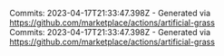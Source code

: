 Commits: 2023-04-17T21:33:47.398Z - Generated via https://github.com/marketplace/actions/artificial-grass
<br>
Commits: 2023-04-17T21:33:47.398Z - Generated via https://github.com/marketplace/actions/artificial-grass
<br>
